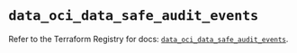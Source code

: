 # `data_oci_data_safe_audit_events`

Refer to the Terraform Registry for docs: [`data_oci_data_safe_audit_events`](https://registry.terraform.io/providers/oracle/oci/7.19.0/docs/data-sources/data_safe_audit_events).
